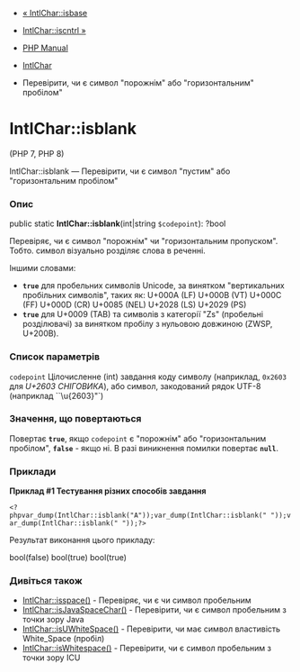 - [« IntlChar::isbase](intlchar.isbase.md)
- [IntlChar::iscntrl »](intlchar.iscntrl.md)

- [PHP Manual](index.md)
- [IntlChar](class.intlchar.md)
- Перевірити, чи є символ "порожнім" або "горизонтальним"
пробілом"

# IntlChar::isblank

(PHP 7, PHP 8)

IntlChar::isblank — Перевірити, чи є символ "пустим" або
"горизонтальним пробілом"

### Опис

public static **IntlChar::isblank**(int\|string `$codepoint`): ?bool

Перевіряє, чи є символ "порожнім" чи "горизонтальним пропуском".
Тобто. символ візуально розділяє слова в реченні.

Іншими словами:

- **`true`** для пробельних символів Unicode, за винятком
"вертикальних пробільних символів", таких як: U+000A (LF) U+000B
(VT) U+000C (FF) U+000D (CR) U+0085 (NEL) U+2028 (LS) U+2029 (PS)
- **`true`** для U+0009 (TAB) та символів з категорії "Zs" (пробельні
розділювачі) за винятком пробілу з нульовою довжиною (ZWSP, U+200B).

### Список параметрів

`codepoint`
Цілочисленне (int) завдання коду символу (наприклад, `0x2603` для *U+2603
СНІГОВИКА*), або символ, закодований рядок UTF-8 (наприклад
``\u{2603}"`)

### Значення, що повертаються

Повертає **`true`**, якщо `codepoint` є "порожнім" або
"горизонтальним пробілом", **`false`** - якщо ні. В разі
виникнення помилки повертає **`null`**.

### Приклади

**Приклад #1 Тестування різних способів завдання**

` <?phpvar_dump(IntlChar::isblank("A"));var_dump(IntlChar::isblank(" "));var_dump(IntlChar::isblank(" "));?> `

Результат виконання цього прикладу:

bool(false)
bool(true)
bool(true)

### Дивіться також

- [IntlChar::isspace()](intlchar.isspace.md) - Перевіряє, чи є
чи символ пробельним
- [IntlChar::isJavaSpaceChar()](intlchar.isjavaspacechar.md) -
Перевірити, чи є символ пробельним з точки зору Java
- [IntlChar::isUWhiteSpace()](intlchar.isuwhitespace.md) -
Перевірити, чи має символ властивість White_Space (пробіл)
- [IntlChar::isWhitespace()](intlchar.iswhitespace.md) - Перевірити,
чи є символ пробельним з точки зору ICU
